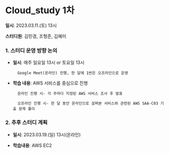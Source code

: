 # Cloud_study 1차

**일시**: 2023.03.11.(토) 13시

**스터디원**: 김민경, 조형준, 김혜미



### 1. 스터디 운영 방향 논의
  - **일시**: 매주 일요일 13시 or 토요일 13시
             
          Google Meet(온라인) 진행, 한 달에 1번은 오프라인으로 운영
  - **학습 내용**: AWS 서비스를 중심으로 진행
  
          온라인 진행 시- 각 주마다 지정된 AWS 서비스 조사 후 발표
    
          오프라인 진행 시- 한 달 동안 온라인으로 살펴본 서비스와 관련된 AWS SAA-C03 기출 문제 풀이


### 2. 추후 스터디 계획
  - **일시**: 2023.03.19.(일) 13시(온라인)
  
  - **학습내용**: AWS EC2
